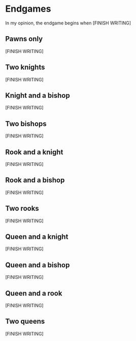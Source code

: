 # Endgames

In my opinion, the endgame begins when [FINISH WRITING]

## Pawns only

[FINISH WRITING]

## Two knights

[FINISH WRITING]

## Knight and a bishop

[FINISH WRITING]

## Two bishops

[FINISH WRITING]

## Rook and a knight

[FINISH WRITING]

## Rook and a bishop

[FINISH WRITING]

## Two rooks

[FINISH WRITING]

## Queen and a knight

[FINISH WRITING]

## Queen and a bishop

[FINISH WRITING]

## Queen and a rook

[FINISH WRITING]

## Two queens

[FINISH WRITING]